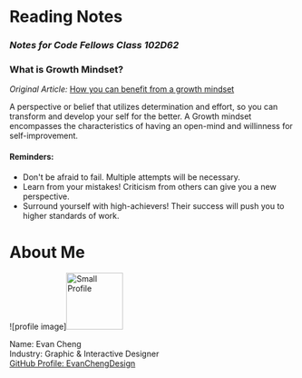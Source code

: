 # **Reading Notes**
### _Notes for Code Fellows Class 102D62_


### What is Growth Mindset? 
_Original Article:_ [How you can benefit from a growth mindset](https://www.atlassian.com/blog/inside-atlassian/growth-mindset)

A perspective or belief that utilizes determination and effort, so you can transform and develop your self for the better. A Growth mindset encompasses the characteristics of having an open-mind and willinness for self-improvement. 

#### Reminders:
- Don't be afraid to fail. Multiple attempts will be necessary. 
- Learn from your mistakes! Criticism from others can give you a new perspective. 
- Surround yourself with high-achievers! Their success will push you to higher standards of work.

  

# **About Me**
![profile image]<img width="100" alt="Small Profile" src="https://github.com/EvanChengDesign/reading-notes/assets/50004602/8f0c806f-4313-4748-8b6d-ff239071b8a7">  

Name: Evan Cheng  
Industry: Graphic & Interactive Designer  
[GitHub Profile: EvanChengDesign](https://github.com/EvanChengDesign)





